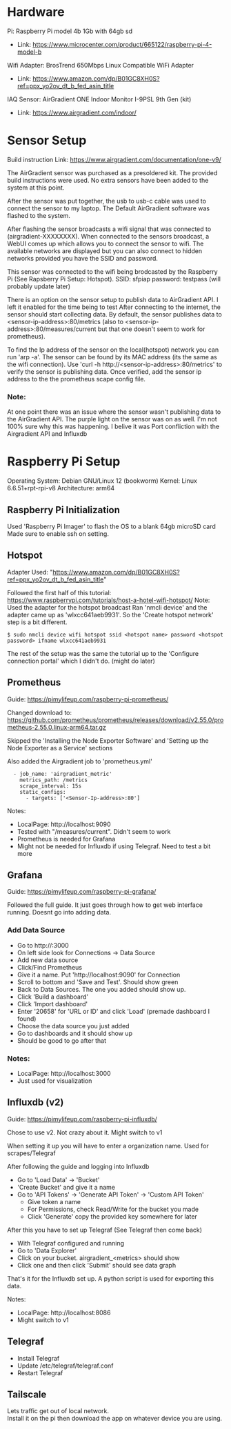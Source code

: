 # Hardware
Pi: Raspberry Pi model 4b 1Gb with 64gb sd
 - Link: https://www.microcenter.com/product/665122/raspberry-pi-4-model-b

Wifi Adapter: BrosTrend 650Mbps Linux Compatible WiFi Adapter
 -  Link: https://www.amazon.com/dp/B01GC8XH0S?ref=ppx_yo2ov_dt_b_fed_asin_title

IAQ Sensor: AirGradient ONE Indoor Monitor I-9PSL 9th Gen (kit)
 -  Link: https://www.airgradient.com/indoor/


# Sensor Setup
Build instruction Link: https://www.airgradient.com/documentation/one-v9/

The AirGradient sensor was purchased as a presoldered kit. The provided build instructions were used. No extra sensors have been added to the system at this point. 

After the sensor was put together, the usb to usb-c cable was used to connect the sensor to my laptop. The Default AirGradient software was flashed to the system. 

After flashing the sensor broadcasts a wifi signal that was connected to (airgradient-XXXXXXXX). When connected to the sensors broadcast, a WebUI comes up which allows you to connect the sensor to wifi. The available networks are displayed but you can also connect to hidden networks provided you have the SSID and password. 

This sensor was connected to the wifi being brodcasted by the Raspberry Pi (See Rapsberry Pi Setup: Hotspot). 
SSID: sfpiap
password: testpass (will probably update later)

There is an option on the sensor setup to publish data to AirGradient API. I left it enabled for the time being to test
After connecting to the internet, the sensor should start collecting data.
By default, the sensor publishes data to \<sensor-ip-address\>:80/metrics (also to \<sensor-ip-address\>:80/measures/current but that one doesn't seem to work for prometheus). 

To find the Ip address of the sensor on the local(hotspot) network you can run 'arp -a'. The sensor can be found by its MAC address (its the same as the wifi connection). Use 'curl -h http://\<sensor-ip-address\>:80/metrics' to verify the sensor is publishing data. Once verified, add the sensor ip address to the the prometheus scape config file. 


### Note:
At one point there was an issue where the sensor wasn't publishing data to the AirGradient API. 
The purple light on the sensor was on as well. I'm not 100% sure why this was happening. 
I belive it was Port confliction with the Airgradient API and Influxdb

# Raspberry Pi Setup
Operating System: Debian GNU/Linux 12 (bookworm)
Kernel: Linux 6.6.51+rpt-rpi-v8
Architecture: arm64

## Raspberry Pi Initialization
Used 'Raspberry Pi Imager' to flash the OS to a blank 64gb microSD card
Made sure to enable ssh on setting.

## Hotspot
Adapter Used: "https://www.amazon.com/dp/B01GC8XH0S?ref=ppx_yo2ov_dt_b_fed_asin_title"

Followed the first half of this tutorial:
https://www.raspberrypi.com/tutorials/host-a-hotel-wifi-hotspot/
Note: Used the adapter for the hotspot broadcast
Ran 'nmcli device' and the adapter came up as 'wlxcc641aeb9931'.
So the 'Create hotspot network' step is a bit different.

	$ sudo nmcli device wifi hotspot ssid <hotspot name> password <hotspot password> ifname wlxcc641aeb9931 

The rest of the setup was the same the tutorial up to the 'Configure connection portal' which I didn't do. (might do later)

## Prometheus
Guide: https://pimylifeup.com/raspberry-pi-prometheus/

Changed download to: https://github.com/prometheus/prometheus/releases/download/v2.55.0/prometheus-2.55.0.linux-arm64.tar.gz

Skipped the 'Installing the Node Exporter Software' and 'Setting up the Node Exporter as a Service' sections

Also added the Airgradient job to 'prometheus.yml' 

```
  - job_name: 'airgradient_metric'
    metrics_path: /metrics
    scrape_interval: 15s
    static_configs:
      - targets: ['<Sensor-Ip-address>:80']
```

Notes:
 - LocalPage: http://localhost:9090
 - Tested with "/measures/current". Didn't seem to work
 - Prometheus is needed for Grafana
 - Might not be needed for Influxdb if using Telegraf. Need to test a bit more

## Grafana
Guide: https://pimylifeup.com/raspberry-pi-grafana/

Followed the full guide. It just goes through how to get web interface running. Doesnt go into adding data.
### Add Data Source
 - Go to http://<Pi-Ip-address>:3000
 - On left side look for Connections -> Data Source
 - Add new data source
 - Click/Find Prometheus
 - Give it a name. Put 'http://localhost:9090' for Connection
 - Scroll to bottom and 'Save and Test'. Should show green
 - Back to Data Sources. The one you added should show up. 
 - Click 'Build a dashboard'
 - Click 'Import dashboard'
 - Enter '20658' for 'URL or ID' and click 'Load' (premade dashboard I found)
 - Choose the data source you just added
 - Go to dashboards and it should show up
 - Should be good to go after that
 

### Notes:
 - LocalPage: http://localhost:3000
 - Just used for visualization

## Influxdb (v2)
Guide: https://pimylifeup.com/raspberry-pi-influxdb/

Chose to use v2. Not crazy about it. Might switch to v1

When setting it up you will have to enter a organization name. Used for scrapes/Telegraf

After following the guide and logging into Influxdb
 - Go to 'Load Data' -> 'Bucket'
 - 'Create Bucket' and give it a name
 - Go to 'API Tokens' -> 'Generate API Token' -> 'Custom API Token'
	- Give token a name
	- For Permissions, check Read/Write for the bucket you made
	- Click 'Generate' copy the provided key somewhere for later

After this you have to set up Telegraf (See Telegraf then come back)

 - With Telegraf configured and running
 - Go to 'Data Explorer'
 - Click on your bucket. airgradient_\<metrics\> should show
 - Click one and then click 'Submit' should see data graph
 
That's it for the Influxdb set up. A python script is used for exporting this data.

Notes:
 - LocalPage: http://localhost:8086
 - Might switch to v1


## Telegraf
 - Install Telegraf
 - Update /etc/telegraf/telegraf.conf
 - Restart Telegraf
 
## Tailscale
Lets traffic get out of local network.  
Install it on the pi then download the app on whatever device you are using.

